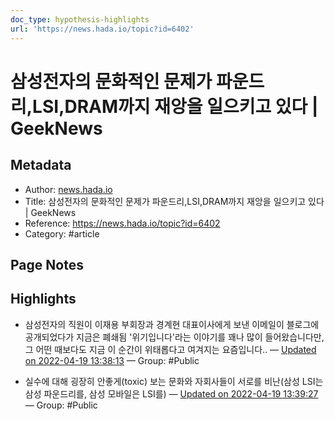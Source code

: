 ```yaml
---
doc_type: hypothesis-highlights
url: 'https://news.hada.io/topic?id=6402'
---
```


# 삼성전자의 문화적인 문제가 파운드리,LSI,DRAM까지 재앙을 일으키고 있다 | GeekNews

## Metadata
- Author: [news.hada.io]()
- Title: 삼성전자의 문화적인 문제가 파운드리,LSI,DRAM까지 재앙을 일으키고 있다 | GeekNews
- Reference: https://news.hada.io/topic?id=6402
- Category: #article

## Page Notes
## Highlights
- 삼성전자의 직원이 이재용 부회장과 경계현 대표이사에게 보낸 이메일이 블로그에 공개되었다가 지금은 폐쇄됨 '위기입니다'라는 이야기를 꽤나 많이 들어왔습니다만, 그 어떤 때보다도 지금 이 순간이 위태롭다고 여겨지는 요즘입니다.. — [Updated on 2022-04-19 13:38:13](https://hyp.is/hhmoVr-aEeyU7puBnCnz2g/news.hada.io/topic?id=6402) — Group: #Public

- 실수에 대해 굉장히 안좋게(toxic) 보는 문화와 자회사들이 서로를 비난(삼성 LSI는 삼성 파운드리를, 삼성 모바일은 LSI를) — [Updated on 2022-04-19 13:39:27](https://hyp.is/sfU1gL-aEeyrMKNU_kJHrA/news.hada.io/topic?id=6402) — Group: #Public



